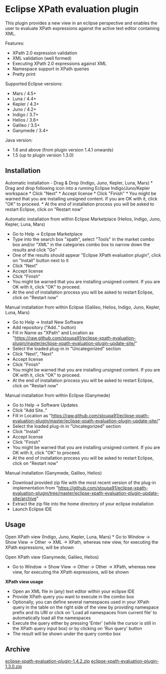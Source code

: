 #  Eclipse XPath evaluation plugin

This plugin provides a new view in an eclipse perspective and enables the user to evaluate XPath expressions against the active text editor containing XML.

Features:
 * XPath 2.0 expression validation
 * XML validation (well formed)
 * Executing XPath 2.0 expressions against XML
 * Namespace support in XPath queries
 * Pretty print

Supported Eclipse versions:
 * Mars / 4.5+
 * Luna / 4.4+
 * Kepler / 4.3+
 * Juno / 4.2+
 * Indigo / 3.7+
 * Helios / 3.6+
 * Galileo / 3.5+
 * Ganymede / 3.4+ 

Java version:
 * 1.6 and above (from plugin version 1.4.1 onwards)
 * 1.5 (up to plugin version 1.3.0)

<h2>Installation</h2>
Automatic installation - Drag & Drop (Indigo, Juno, Kepler, Luna, Mars)
 * Drag and drop following icon into a running Eclipse Indigo/Juno/Kepler workspace
 * Click "Next"
 * Accept license
 * Click "Finish"
 * You might be warned that you are installing unsigned content. If you are OK with it, click "OK" to proceed.
 * At the end of installation process you will be asked to restart Eclipse, click on "Restart now" 

Automatic installation from within Eclipse Marketplace (Helios, Indigo, Juno, Kepler, Luna, Mars)
 * Go to Help -> Eclipse Marketplace
 * Type into the search box "xpath", select "Tools" in the market combo box and/or "XML" in the categories combo box to narrow down the results and click "Go"
 * One of the results should appear "Eclipse XPath evaluation plugin", click on "Install" button next to it
 * Click "Next"
 * Accept license
 * Click "Finish"
 * You might be warned that you are installing unsigned content. If you are OK with it, click "OK" to proceed.
 * At the end of installation process you will be asked to restart Eclipse, click on "Restart now" 

Manual installation from within Eclipse (Galileo, Helios, Indigo, Juno, Kepler, Luna, Mars)
 * Go to Help -> Install New Software
 * Add repository ("Add.." button)
 * Fill in Name as "XPath" and Location as "https://raw.github.com/stoupa91/eclipse-xpath-evaluation-plugin/master/eclipse-xpath-evaluation-plugin-update-site/"
 * Select the loaded plug-in in "Uncategorized" section
 * Click "Next", "Next"
 * Accept license
 * Click "Finish"
 * You might be warned that you are installing unsigned content. If you are OK with it, click "OK" to proceed.
 * At the end of installation process you will be asked to restart Eclipse, click on "Restart now" 

Manual installation from within Eclipse (Ganymede)
 * Go to Help -> Software Updates
 * Click "Add Site.."
 * Fill in Location as "https://raw.github.com/stoupa91/eclipse-xpath-evaluation-plugin/master/eclipse-xpath-evaluation-plugin-update-site/"
 * Select the loaded plug-in in "Uncategorized" section
 * Click "Install"
 * Accept license
 * Click "Finish"
 * You might be warned that you are installing unsigned content. If you are OK with it, click "OK" to proceed.
 * At the end of installation process you will be asked to restart Eclipse, click on "Restart now" 

Manual installation (Ganymede, Galileo, Helios)
 * Download provided zip file with the most recent version of the plug-in implementation from "https://github.com/stoupa91/eclipse-xpath-evaluation-plugin/tree/master/eclipse-xpath-evaluation-plugin-update-site/archive"
 * Extract the zip file into the home directory of your eclipse installation
 * Launch Eclipse IDE

<h2>Usage</h2>
Open XPath view (Indigo, Juno, Kepler, Luna, Mars)
 * Go to Window -> Show View -> Other -> XML -> XPath, whereas new view, for executing the XPath expressions, will be shown 

Open XPath view (Ganymede, Galileo, Helios)
 * Go to Window -> Show View -> Other -> Other -> XPath, whereas new view, for executing the XPath expressions, will be shown 

<b>XPath view usage</b>
 * Open an XML file in (any) text editor within your eclipse IDE
 * Provide XPath query you want to execute in the combo box
 * Optionally, you can define several namespaces used in your XPath query in the table on the right side of the view by providing namespace prefix and its URI or click on 'Load all namespaces from current file' to automatically load all the namespaces
 * Execute the query either by pressing 'Enter' (while the cursor is still in the XPath query input box) or by clicking on 'Run query' button
 * The result will be shown under the query combo box

<h2>Archive</h2>
<a href="https://github.com/stoupa91/eclipse-xpath-evaluation-plugin/raw/master/eclipse-xpath-evaluation-plugin-update-site/archive/eclipse-xpath-evaluation-plugin-1.4.2.zip">eclipse-xpath-evaluation-plugin-1.4.2.zip</a>
<a href="https://github.com/stoupa91/eclipse-xpath-evaluation-plugin/raw/master/eclipse-xpath-evaluation-plugin-update-site/archive/eclipse-xpath-evaluation-plugin-1.3.0.zip">eclipse-xpath-evaluation-plugin-1.3.0.zip</a>
